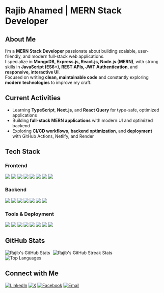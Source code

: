 

# Rajib Ahamed | MERN Stack Developer

## About Me

I’m a **MERN Stack Developer** passionate about building scalable, user-friendly, and modern full-stack web applications.  
I specialize in **MongoDB, Express.js, React.js, Node.js (MERN)**, with strong skills in **JavaScript (ES6+), REST APIs, JWT Authentication**, and **responsive, interactive UI**.  
Focused on writing **clean, maintainable code** and constantly exploring **modern technologies** to improve my craft.

## Current Activities

- Learning **TypeScript**, **Next.js**, and **React Query** for type-safe, optimized applications  
- Building **full-stack MERN applications** with modern UI and optimized backend  
- Exploring **CI/CD workflows**, **backend optimization**, and **deployment** with GitHub Actions, Netlify, and Render

## Tech Stack

### Frontend
<p>
  <img src="https://img.shields.io/badge/React-61DAFB?style=for-the-badge&logo=react&logoColor=white" />
  <img src="https://img.shields.io/badge/JavaScript-F7DF1E?style=for-the-badge&logo=javascript&logoColor=black" />
  <img src="https://img.shields.io/badge/TypeScript-3178C6?style=for-the-badge&logo=typescript&logoColor=white" />
  <img src="https://img.shields.io/badge/TailwindCSS-38B2AC?style=for-the-badge&logo=tailwind-css&logoColor=white" />
  <img src="https://img.shields.io/badge/ShadCN_UI-5A0EF8?style=for-the-badge&logo=shadcn&logoColor=white" />
  <img src="https://img.shields.io/badge/Framer_Motion-0055FF?style=for-the-badge&logo=framer&logoColor=white" />
  <img src="https://img.shields.io/badge/Bootstrap-7952B3?style=for-the-badge&logo=bootstrap&logoColor=white" />
  <img src="https://img.shields.io/badge/Responsive_Design-FF5733?style=for-the-badge&logo=css3&logoColor=white" />
</p>

### Backend
<p>
  <img src="https://img.shields.io/badge/Node.js-339933?style=for-the-badge&logo=node.js&logoColor=white" />
  <img src="https://img.shields.io/badge/Express.js-404d59?style=for-the-badge&logo=express&logoColor=white" />
  <img src="https://img.shields.io/badge/MongoDB-4EA94B?style=for-the-badge&logo=mongodb&logoColor=white" />
  <img src="https://img.shields.io/badge/JWT-000000?style=for-the-badge&logo=json-web-tokens&logoColor=white" />
  <img src="https://img.shields.io/badge/Bcrypt-6CC24A?style=for-the-badge&logo=bcrypt&logoColor=white" />
  <img src="https://img.shields.io/badge/RESTful_APIs-FF5733?style=for-the-badge&logo=postman&logoColor=white" />
  <img src="https://img.shields.io/badge/Socket.io-010101?style=for-the-badge&logo=socket.io&logoColor=white" />
</p>

### Tools & Deployment
<p>
  <img src="https://img.shields.io/badge/Firebase-039BE5?style=for-the-badge&logo=firebase" />
  <img src="https://img.shields.io/badge/Netlify-00C7B7?style=for-the-badge&logo=netlify&logoColor=white" />
  <img src="https://img.shields.io/badge/Render-46E3B7?style=for-the-badge&logo=render&logoColor=white" />
  <img src="https://img.shields.io/badge/Heroku-430098?style=for-the-badge&logo=heroku&logoColor=white" />
  <img src="https://img.shields.io/badge/GitHub-181717?style=for-the-badge&logo=github&logoColor=white" />
  <img src="https://img.shields.io/badge/GitHub_Actions-2671E5?style=for-the-badge&logo=githubactions&logoColor=white" />
  <img src="https://img.shields.io/badge/Postman-FF6C37?style=for-the-badge&logo=postman&logoColor=white" />
  <img src="https://img.shields.io/badge/Axios-5A29E4?style=for-the-badge&logo=axios&logoColor=white" />
</p>


## GitHub Stats

<div style="display: flex; gap: 10px; flex-wrap: wrap;">
  <img src="https://github-readme-stats.vercel.app/api?username=Rajib-Ahmed32&theme=swift&hide_border=false&include_all_commits=true&count_private=false" alt="Rajib's GitHub Stats" />
  <img src="https://nirzak-streak-stats.vercel.app/?user=Rajib-Ahmed32&theme=swift&hide_border=false" alt="Rajib's GitHub Streak Stats" />
</div>

<img src="https://github-readme-stats.vercel.app/api/top-langs/?username=Rajib-Ahmed32&theme=swift&hide_border=false&include_all_commits=true&count_private=false&layout=compact" alt="Top Languages" />


## Connect with Me

[![LinkedIn](https://img.shields.io/badge/LinkedIn-%230077B5.svg?logo=linkedin&logoColor=white)](https://www.linkedin.com/in/rajib-ahmed-15997626a/) 
[![X](https://img.shields.io/badge/X-black.svg?logo=X&logoColor=white)](https://x.com/rajibahmed25032?t=E6aGTideV_wqSXsmap98YQ&s=09) 
[![Facebook](https://img.shields.io/badge/Facebook-%231877F2.svg?logo=facebook&logoColor=white)](https://www.facebook.com/rajib.ahmed.632184)
[![Email](https://img.shields.io/badge/Email-%23D14836.svg?logo=gmail&logoColor=white)](mailto:devrajibahmed@gmail.com)


<!-- Proudly created with GPRM ( https://gprm.itsvg.in ) -->
